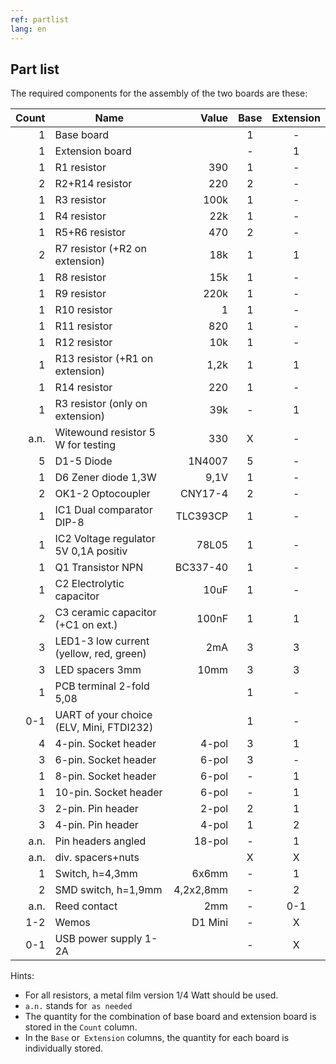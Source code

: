 ```yaml
---
ref: partlist
lang: en
---
```

## Part list

The required components for the assembly of the two boards are these:

| Count  | Name                                    | Value    | Base  | Extension   |
|-------:|-----------------------------------------|---------:|:-----:|:-----------:|
|      1 | Base board                              |          |     1 |           - |
|      1 | Extension board                         |          |     - |           1 |
|      1 | R1 resistor                             |      390 |     1 |           - |
|      2 | R2+R14 resistor                         |      220 |     2 |           - |
|      1 | R3 resistor                             |     100k |     1 |           - |
|      1 | R4 resistor                             |      22k |     1 |           - |
|      1 | R5+R6 resistor                          |      470 |     2 |           - |
|      2 | R7 resistor (+R2 on extension)          |      18k |     1 |           1 |
|      1 | R8 resistor                             |      15k |     1 |           - |
|      1 | R9 resistor                             |     220k |     1 |           - |
|      1 | R10 resistor                            |        1 |     1 |           - |
|      1 | R11 resistor                            |      820 |     1 |           - |
|      1 | R12 resistor                            |      10k |     1 |           - |
|      1 | R13 resistor (+R1 on extension)         |     1,2k |     1 |           1 |
|      1 | R14 resistor                            |      220 |     1 |           - |
|      1 | R3 resistor (only on extension)         |      39k |     - |           1 |
|   a.n. | Witewound resistor 5 W for testing      |      330 |     X |           - |
|      5 | D1-5 Diode                              |   1N4007 |     5 |           - |
|      1 | D6 Zener diode 1,3W                     |     9,1V |     1 |           - |
|      2 | OK1-2 Optocoupler                       |  CNY17-4 |     2 |           - |
|      1 | IC1 Dual comparator DIP-8               | TLC393CP |     1 |           - |
|      1 | IC2 Voltage regulator 5V 0,1A positiv   |    78L05 |     1 |           - |
|      1 | Q1 Transistor NPN                       | BC337-40 |     1 |           - |
|      1 | C2 Electrolytic capacitor               |     10uF |     1 |           - |
|      2 | C3 ceramic capacitor (+C1 on ext.)      |    100nF |     1 |           1 |
|      3 | LED1-3 low current (yellow, red, green) |      2mA |     3 |           3 |
|      3 | LED spacers 3mm                         |     10mm |     3 |           3 |
|      1 | PCB terminal 2-fold 5,08                |          |     1 |           - |
|    0-1 | UART of your choice (ELV, Mini, FTDI232)|          |     1 |           - |
|      4 | 4-pin. Socket header                    |    4-pol |     3 |           1 |
|      3 | 6-pin. Socket header                    |    6-pol |     3 |           - |
|      1 | 8-pin. Socket header                    |    6-pol |     - |           1 |
|      1 | 10-pin. Socket header                   |    6-pol |     - |           1 |
|      3 | 2-pin. Pin header                       |    2-pol |     2 |           1 |
|      3 | 4-pin. Pin header                       |    4-pol |     1 |           2 |
|   a.n. | Pin headers angled                      |   18-pol |     - |           1 |
|   a.n. | div. spacers+nuts                       |          |     X |           X |
|      1 | Switch, h=4,3mm                         |    6x6mm |     - |           1 |
|      2 | SMD switch, h=1,9mm                     |4,2x2,8mm |     - |           2 |
|   a.n. | Reed contact                            |      2mm |     - |         0-1 |
|    1-2 | Wemos                                   |  D1 Mini |     - |           X |
|    0-1 | USB power supply 1-2A                   |          |     - |           X |

Hints:
* For all resistors, a metal film version 1/4 Watt should be used.
* `a.n.` stands for` as needed`
* The quantity for the combination of base board and extension board is stored in the `Count` column.
* In the `Base` or` Extension` columns, the quantity for each board is individually stored.
